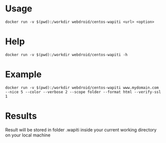 # Usage
```
docker run -v $(pwd):/workdir webdroid/centos-wapiti <url> <option>
```

# Help
```
docker run -v $(pwd):/workdir webdroid/centos-wapiti -h
```

# Example
```
docker run -v $(pwd):/workdir webdroid/centos-wapiti www.mydomain.com --nice 5 --color --verbose 2 --scope folder --format html --verify-ssl 1
```

# Results 
Result will be stored in folder .wapiti inside your current working directory on your local machine

